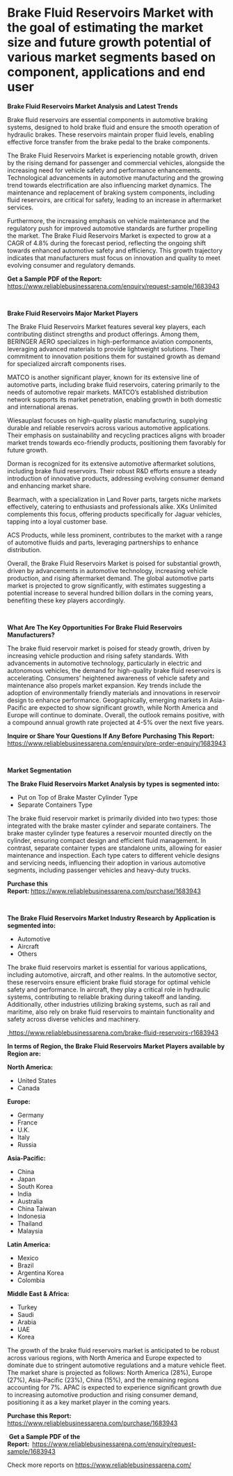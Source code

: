 <p><h1>Brake Fluid Reservoirs Market with the goal of estimating the market size and future growth potential of various market segments based on component, applications and end user</h1></p><p><strong>Brake Fluid Reservoirs Market Analysis and Latest Trends</strong></p>
<p><p>Brake fluid reservoirs are essential components in automotive braking systems, designed to hold brake fluid and ensure the smooth operation of hydraulic brakes. These reservoirs maintain proper fluid levels, enabling effective force transfer from the brake pedal to the brake components. </p><p>The Brake Fluid Reservoirs Market is experiencing notable growth, driven by the rising demand for passenger and commercial vehicles, alongside the increasing need for vehicle safety and performance enhancements. Technological advancements in automotive manufacturing and the growing trend towards electrification are also influencing market dynamics. The maintenance and replacement of braking system components, including fluid reservoirs, are critical for safety, leading to an increase in aftermarket services. </p><p>Furthermore, the increasing emphasis on vehicle maintenance and the regulatory push for improved automotive standards are further propelling the market. The Brake Fluid Reservoirs Market is expected to grow at a CAGR of 4.8% during the forecast period, reflecting the ongoing shift towards enhanced automotive safety and efficiency. This growth trajectory indicates that manufacturers must focus on innovation and quality to meet evolving consumer and regulatory demands.</p></p>
<p><strong>Get a Sample PDF of the Report:&nbsp;</strong> <a href="https://www.reliablebusinessarena.com/enquiry/request-sample/1683943?utm_campaign=3024&utm_medium=2&utm_source=Github&utm_content=ia&utm_term=30032025&utm_id=brake-fluid-reservoirs">https://www.reliablebusinessarena.com/enquiry/request-sample/1683943</a></p>
<p>&nbsp;</p>
<p><strong>Brake Fluid Reservoirs Major Market Players</strong></p>
<p><p>The Brake Fluid Reservoirs Market features several key players, each contributing distinct strengths and product offerings. Among them, BERINGER AERO specializes in high-performance aviation components, leveraging advanced materials to provide lightweight solutions. Their commitment to innovation positions them for sustained growth as demand for specialized aircraft components rises.</p><p>MATCO is another significant player, known for its extensive line of automotive parts, including brake fluid reservoirs, catering primarily to the needs of automotive repair markets. MATCO’s established distribution network supports its market penetration, enabling growth in both domestic and international arenas.</p><p>Wiesauplast focuses on high-quality plastic manufacturing, supplying durable and reliable reservoirs across various automotive applications. Their emphasis on sustainability and recycling practices aligns with broader market trends towards eco-friendly products, positioning them favorably for future growth.</p><p>Dorman is recognized for its extensive automotive aftermarket solutions, including brake fluid reservoirs. Their robust R&D efforts ensure a steady introduction of innovative products, addressing evolving consumer demand and enhancing market share.</p><p>Bearmach, with a specialization in Land Rover parts, targets niche markets effectively, catering to enthusiasts and professionals alike. XKs Unlimited complements this focus, offering products specifically for Jaguar vehicles, tapping into a loyal customer base.</p><p>ACS Products, while less prominent, contributes to the market with a range of automotive fluids and parts, leveraging partnerships to enhance distribution.</p><p>Overall, the Brake Fluid Reservoirs Market is poised for substantial growth, driven by advancements in automotive technology, increasing vehicle production, and rising aftermarket demand. The global automotive parts market is projected to grow significantly, with estimates suggesting a potential increase to several hundred billion dollars in the coming years, benefiting these key players accordingly.</p></p>
<p>&nbsp;</p>
<p><strong>What Are The Key Opportunities For Brake Fluid Reservoirs Manufacturers?</strong></p>
<p><p>The brake fluid reservoir market is poised for steady growth, driven by increasing vehicle production and rising safety standards. With advancements in automotive technology, particularly in electric and autonomous vehicles, the demand for high-quality brake fluid reservoirs is accelerating. Consumers’ heightened awareness of vehicle safety and maintenance also propels market expansion. Key trends include the adoption of environmentally friendly materials and innovations in reservoir design to enhance performance. Geographically, emerging markets in Asia-Pacific are expected to show significant growth, while North America and Europe will continue to dominate. Overall, the outlook remains positive, with a compound annual growth rate projected at 4-5% over the next five years.</p></p>
<p><strong>Inquire or Share Your Questions If Any Before Purchasing This Report:</strong> <a href="https://www.reliablebusinessarena.com/enquiry/pre-order-enquiry/1683943?utm_campaign=3024&utm_medium=2&utm_source=Github&utm_content=ia&utm_term=30032025&utm_id=brake-fluid-reservoirs">https://www.reliablebusinessarena.com/enquiry/pre-order-enquiry/1683943</a></p>
<p>&nbsp;</p>
<p><strong>Market Segmentation</strong></p>
<p><strong>The Brake Fluid Reservoirs Market Analysis by types is segmented into:</strong></p>
<p><ul><li>Put on Top of Brake Master Cylinder Type</li><li>Separate Containers Type</li></ul></p>
<p><p>The brake fluid reservoir market is primarily divided into two types: those integrated with the brake master cylinder and separate containers. The brake master cylinder type features a reservoir mounted directly on the cylinder, ensuring compact design and efficient fluid management. In contrast, separate container types are standalone units, allowing for easier maintenance and inspection. Each type caters to different vehicle designs and servicing needs, influencing their adoption in various automotive segments, including passenger vehicles and heavy-duty trucks.</p></p>
<p><strong>Purchase this Report:&nbsp;</strong><a href="https://www.reliablebusinessarena.com/purchase/1683943?utm_campaign=3024&utm_medium=2&utm_source=Github&utm_content=ia&utm_term=30032025&utm_id=brake-fluid-reservoirs">https://www.reliablebusinessarena.com/purchase/1683943</a></p>
<p>&nbsp;</p>
<p><strong>The Brake Fluid Reservoirs Market Industry Research by Application is segmented into:</strong></p>
<p><ul><li>Automotive</li><li>Aircraft</li><li>Others</li></ul></p>
<p><p>The brake fluid reservoirs market is essential for various applications, including automotive, aircraft, and other realms. In the automotive sector, these reservoirs ensure efficient brake fluid storage for optimal vehicle safety and performance. In aircraft, they play a critical role in hydraulic systems, contributing to reliable braking during takeoff and landing. Additionally, other industries utilizing braking systems, such as rail and maritime, also rely on brake fluid reservoirs to maintain functionality and safety across diverse vehicles and machinery.</p></p>
<p><a href="https://www.reliablebusinessarena.com/brake-fluid-reservoirs-r1683943?utm_campaign=3024&utm_medium=2&utm_source=Github&utm_content=ia&utm_term=30032025&utm_id=brake-fluid-reservoirs">&nbsp;https://www.reliablebusinessarena.com/brake-fluid-reservoirs-r1683943</a></p>
<p><strong>In terms of Region, the Brake Fluid Reservoirs Market Players available by Region are:</strong></p>
<p>
    <p> <strong> North America: </strong>
        <ul>
            <li>United States</li>
            <li>Canada</li>
        </ul>
        </p> 
    <p> <strong> Europe: </strong>
        <ul>
            <li>Germany</li>
            <li>France</li>
            <li>U.K.</li>
            <li>Italy</li>
            <li>Russia</li>
        </ul>
        </p> 
    <p> <strong> Asia-Pacific: </strong>
        <ul>
            <li>China</li>
            <li>Japan</li>
            <li>South Korea</li>
            <li>India</li>
            <li>Australia</li>
            <li>China Taiwan</li>
            <li>Indonesia</li>
            <li>Thailand</li>
            <li>Malaysia</li>
        </ul>
        </p> 
    <p> <strong> Latin America: </strong>
        <ul>
            <li>Mexico</li>
            <li>Brazil</li>
            <li>Argentina Korea</li>
            <li>Colombia</li>
        </ul>
        </p> 
    <p> <strong> Middle East & Africa: </strong>
        <ul>
            <li>Turkey</li>
            <li>Saudi</li>
            <li>Arabia</li>
            <li>UAE</li>
            <li>Korea</li>
        </ul>
    </p>
    </p>
<p><p>The growth of the brake fluid reservoirs market is anticipated to be robust across various regions, with North America and Europe expected to dominate due to stringent automotive regulations and a mature vehicle fleet. The market share is projected as follows: North America (28%), Europe (27%), Asia-Pacific (23%), China (15%), and the remaining regions accounting for 7%. APAC is expected to experience significant growth due to increasing automotive production and rising consumer demand, positioning it as a key market player in the coming years.</p></p>
<p><strong>Purchase this Report: </strong><a href="https://www.reliablebusinessarena.com/purchase/1683943?utm_campaign=3024&utm_medium=2&utm_source=Github&utm_content=ia&utm_term=30032025&utm_id=brake-fluid-reservoirs">https://www.reliablebusinessarena.com/purchase/1683943</a></p>
<p>&nbsp;<strong>Get a Sample PDF of the Report:&nbsp;&nbsp;</strong><a href="https://www.reliablebusinessarena.com/enquiry/request-sample/1683943?utm_campaign=3024&utm_medium=2&utm_source=Github&utm_content=ia&utm_term=30032025&utm_id=brake-fluid-reservoirs">https://www.reliablebusinessarena.com/enquiry/request-sample/1683943</a></p>
<p><strong></strong></p>
<p>Check more reports on <a href="https://www.reliablebusinessarena.com/?utm_campaign=3024&utm_medium=2&utm_source=Github&utm_content=ia&utm_term=30032025&utm_id=brake-fluid-reservoirs">https://www.reliablebusinessarena.com/</a></p>